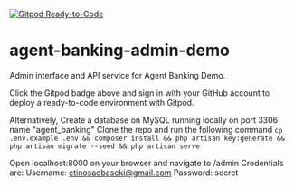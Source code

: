[![Gitpod Ready-to-Code](https://img.shields.io/badge/Gitpod-Ready--to--Code-blue?logo=gitpod)](https://gitpod.io/#https://github.com/obasekietinosa/agent-banking-admin-demo) 


# agent-banking-admin-demo
Admin interface and API service for Agent Banking Demo.

Click the Gitpod badge above and sign in with your GitHub account to deploy a ready-to-code environment with Gitpod.

Alternatively,
Create a database on MySQL running locally on port 3306 name "agent_banking"
Clone the repo and run the following command 
`cp .env.example .env && composer install && php artisan key:generate && php artisan migrate --seed && php artisan serve`

Open localhost:8000 on your browser and navigate to /admin
Credentials are: 
Username: etinosaobaseki@gmail.com
Password: secret
